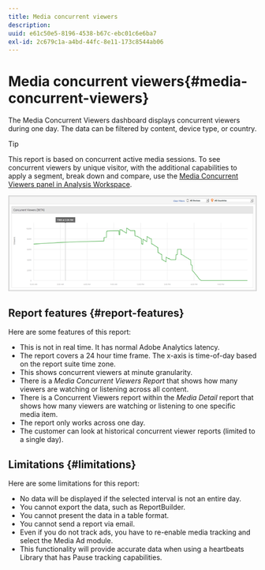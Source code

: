 ```yaml
---
title: Media concurrent viewers
description:
uuid: e61c50e5-8196-4538-b67c-ebc01c6e6ba7
exl-id: 2c679c1a-a4bd-44fc-8e11-173c8544ab06
---
```

# Media concurrent viewers{#media-concurrent-viewers}

The Media Concurrent Viewers dashboard displays concurrent viewers during one day. The data can be filtered by content, device type, or country.

>[!TIP]
>
> This report is based on concurrent active media sessions.  To see concurrent viewers by unique visitor, with the additional capabilities to apply a segment, break down and compare, use the [Media Concurrent Viewers panel in Analysis Workspace](https://experienceleague.adobe.com/docs/analytics/analyze/analysis-workspace/panels/media-concurrent-viewers.html).
>

![](assets/video-concurrent-viewers.png)

## Report features {#report-features}

Here are some features of this report:

* This is not in real time. It has normal Adobe Analytics latency.
* The report covers a 24 hour time frame. The x-axis is time-of-day based on the report suite time zone.
* This shows concurrent viewers at minute granularity.
* There is a *Media Concurrent Viewers Report* that shows how many viewers are watching or listening across all content.
* There is a Concurrent Viewers report within the *Media Detail* report that shows how many viewers are watching or listening to one specific media item.
* The report only works across one day.
* The customer can look at historical concurrent viewer reports (limited to a single day).

## Limitations {#limitations}

Here are some limitations for this report:

* No data will be displayed if the selected interval is not an entire day.
* You cannot export the data, such as ReportBuilder.
* You cannot present the data in a table format.
* You cannot send a report via email.
* Even if you do not track ads, you have to re-enable media tracking and select the Media Ad module.
* This functionality will provide accurate data when using a heartbeats Library that has Pause tracking capabilities.
